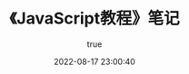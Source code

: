 ---
pageComponent:
  name: Catalogue
  data:
    path: 01.前端/03.前端笔记/00.《JavaScript教程》笔记
    description: 本章内容为博主在原教程基础上添加学习笔记，教程版权归原作者所有。来源：<a href='https://wangdoc.com/javascript/' target='_blank'>JavaScript教程</a>
title: 《JavaScript教程》笔记
permalink: /JavaScript/
sidebar: false
article: false
comment: false
editLink: false
description: null
date: 2022-08-17 23:00:40
author:
  name: Howietron
  link: https://wiki.howie.top
---